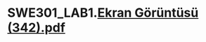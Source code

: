 # SWE301_LAB1.[Ekran Görüntüsü (342).pdf](https://github.com/user-attachments/files/17775669/Ekran.Goruntusu.342.pdf)
